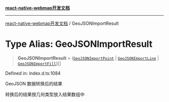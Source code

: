 [**react-native-webmap开发文档**](../README.md)

***

[react-native-webmap开发文档](../globals.md) / GeoJSONImportResult

# Type Alias: GeoJSONImportResult

> **GeoJSONImportResult** = ([`GeoJSONImportPoint`](../interfaces/GeoJSONImportPoint.md) \| [`GeoJSONImportLine`](../interfaces/GeoJSONImportLine.md) \| [`GeoJSONImportFill`](../interfaces/GeoJSONImportFill.md))[]

Defined in: index.d.ts:1084

GeoJSON 数据转换后的结果

转换后的结果按几何类型放入结果数组中
